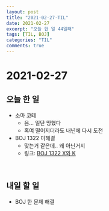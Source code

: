 ```yaml
---
layout: post
title: "2021-02-27-TIL"
date: 2021-02-27
excerpt: "오늘 한 일 44일째"
tags: [TIL, BOJ]
categories: "TIL"
comments: true
---
```


# 2021-02-27

## 오늘 한 일    
- 소마 코테
    - 음... 일단 망했다
    - 혹여 떨어지더라도 내년에 다시 도전
- BOJ 1322 미해결
    - 맞는거 같은데.. 왜 아닌거지
    - 링크: [BOJ 1322 X와 K](https://l-zzu-h.tistory.com/entry/BOJ-1322X%EC%99%80-K)
<br>

## 내일 할 일
- BOJ 한 문제 해결
